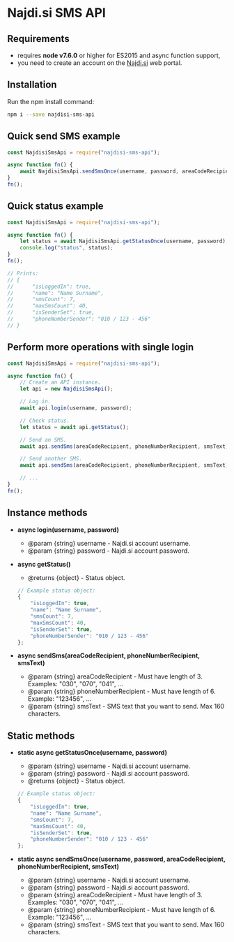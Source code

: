 # Najdi.si SMS API

## Requirements

- requires **node v7.6.0** or higher for ES2015 and async function support,
- you need to create an account on the [Najdi.si](https://www.najdi.si/) web portal.

## Installation

Run the npm install command:
```bash
npm i --save najdisi-sms-api
```

## Quick send SMS example

```javascript
const NajdisiSmsApi = require("najdisi-sms-api");

async function fn() {
	await NajdisiSmsApi.sendSmsOnce(username, password, areaCodeRecipient, phoneNumberRecipient, smsText);
}
fn();
```

## Quick status example

```javascript
const NajdisiSmsApi = require("najdisi-sms-api");

async function fn() {
	let status = await NajdisiSmsApi.getStatusOnce(username, password);
	console.log("status", status);
}
fn();

// Prints:
// {
// 		"isLoggedIn": true,
// 		"name": "Name Surname",
// 		"smsCount": 7,
// 		"maxSmsCount": 40,
// 		"isSenderSet": true,
// 		"phoneNumberSender": "010 / 123 - 456"
// }
```

## Perform more operations with single login

```javascript
const NajdisiSmsApi = require("najdisi-sms-api");

async function fn() {
	// Create an API instance.
	let api = new NajdisiSmsApi();

	// Log in.
	await api.login(username, password);

	// Check status.
	let status = await api.getStatus();

	// Send an SMS.
	await api.sendSms(areaCodeRecipient, phoneNumberRecipient, smsText);

	// Send another SMS.
	await api.sendSms(areaCodeRecipient, phoneNumberRecipient, smsText);

	// ...
}
fn();
```

## Instance methods

- **async login(username, password)**
    - @param {string} username - Najdi.si account username.
    - @param {string} password - Najdi.si account password.

- **async getStatus()**
    - @returns {object} - Status object.

	```javascript
	// Example status object:
	{
		"isLoggedIn": true,
		"name": "Name Surname",
		"smsCount": 7,
		"maxSmsCount": 40,
		"isSenderSet": true,
		"phoneNumberSender": "010 / 123 - 456"
	};
	```

- **async sendSms(areaCodeRecipient, phoneNumberRecipient, smsText)**
    - @param {string} areaCodeRecipient - Must have length of 3. Examples: "030", "070", "041", ...
    - @param {string} phoneNumberRecipient - Must have length of 6. Example: "123456", ...
	- @param {string} smsText - SMS text that you want to send. Max 160 characters.

## Static methods

- **static async getStatusOnce(username, password)**
    - @param {string} username - Najdi.si account username.
    - @param {string} password - Najdi.si account password.
	- @returns {object} - Status object.

	```javascript
	// Example status object:
	{
		"isLoggedIn": true,
		"name": "Name Surname",
		"smsCount": 7,
		"maxSmsCount": 40,
		"isSenderSet": true,
		"phoneNumberSender": "010 / 123 - 456"
	};
	```

- **static async sendSmsOnce(username, password, areaCodeRecipient, phoneNumberRecipient, smsText)**
	- @param {string} username - Najdi.si account username.
	- @param {string} password - Najdi.si account password.
    - @param {string} areaCodeRecipient - Must have length of 3. Examples: "030", "070", "041", ...
    - @param {string} phoneNumberRecipient - Must have length of 6. Example: "123456", ...
	- @param {string} smsText - SMS text that you want to send. Max 160 characters.